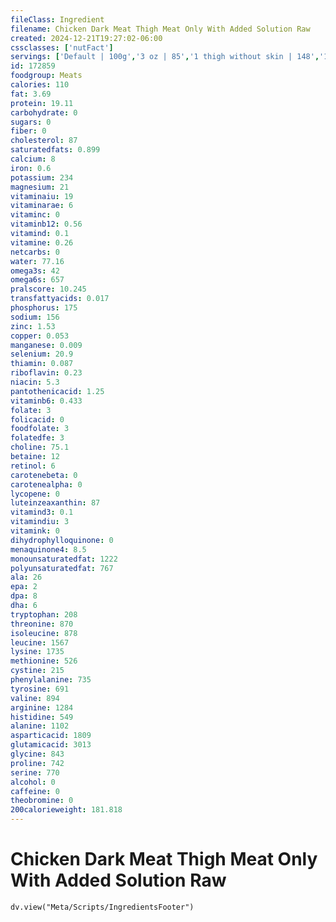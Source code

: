 ```yaml
---
fileClass: Ingredient
filename: Chicken Dark Meat Thigh Meat Only With Added Solution Raw
created: 2024-12-21T19:27:02-06:00
cssclasses: ['nutFact']
servings: ['Default | 100g','3 oz | 85','1 thigh without skin | 148','1 thigh with skin | 191']
id: 172859
foodgroup: Meats
calories: 110
fat: 3.69
protein: 19.11
carbohydrate: 0
sugars: 0
fiber: 0
cholesterol: 87
saturatedfats: 0.899
calcium: 8
iron: 0.6
potassium: 234
magnesium: 21
vitaminaiu: 19
vitaminarae: 6
vitaminc: 0
vitaminb12: 0.56
vitamind: 0.1
vitamine: 0.26
netcarbs: 0
water: 77.16
omega3s: 42
omega6s: 657
pralscore: 10.245
transfattyacids: 0.017
phosphorus: 175
sodium: 156
zinc: 1.53
copper: 0.053
manganese: 0.009
selenium: 20.9
thiamin: 0.087
riboflavin: 0.23
niacin: 5.3
pantothenicacid: 1.25
vitaminb6: 0.433
folate: 3
folicacid: 0
foodfolate: 3
folatedfe: 3
choline: 75.1
betaine: 12
retinol: 6
carotenebeta: 0
carotenealpha: 0
lycopene: 0
luteinzeaxanthin: 87
vitamind3: 0.1
vitamindiu: 3
vitamink: 0
dihydrophylloquinone: 0
menaquinone4: 8.5
monounsaturatedfat: 1222
polyunsaturatedfat: 767
ala: 26
epa: 2
dpa: 8
dha: 6
tryptophan: 208
threonine: 870
isoleucine: 878
leucine: 1567
lysine: 1735
methionine: 526
cystine: 215
phenylalanine: 735
tyrosine: 691
valine: 894
arginine: 1284
histidine: 549
alanine: 1102
asparticacid: 1809
glutamicacid: 3013
glycine: 843
proline: 742
serine: 770
alcohol: 0
caffeine: 0
theobromine: 0
200calorieweight: 181.818
---
```


# Chicken Dark Meat Thigh Meat Only With Added Solution Raw

```dataviewjs
dv.view("Meta/Scripts/IngredientsFooter")
```